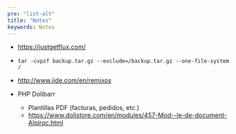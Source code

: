 ```yaml
---
pre: "list-alt"
title: "Notes"
keywords: Notes
---
```


- https://justgetflux.com/
- `tar -cvpzf backup.tar.gz --exclude=/backup.tar.gz --one-file-system / `
- http://www.jide.com/en/remixos

- PHP Dolibarr
  - Plantillas PDF (facturas, pedidos, etc.)
  - https://www.dolistore.com/en/modules/457-Mod--le-de-document-Alpiroc.html
